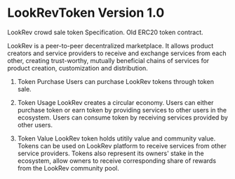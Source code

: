 # LookRevToken Version 1.0
LookRev crowd sale token Specification.
Old ERC20 token contract.

LookRev is a peer-to-peer decentralized marketplace. It allows product creators and service providers to receive and exchange services from each other, creating trust-worthy, mutually beneficial chains of services for product creation, customization and distribution.

1. Token Purchase
Users can purchase LookRev tokens through token sale.

2. Token Usage
LookRev creates a circular economy. Users can either purchase token or earn token by providing services to other users in the ecosystem. Users can consume token by receiving services provided by other users. 

3. Token Value
LookRev token holds utitily value and community value. Tokens can be used on LookRev platform to receive services from other service providers. Tokens also represent its owners' stake in the ecosystem, allow owners to receive corresponding share of rewards from the LookRev community pool.

